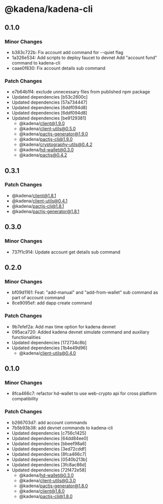 # @kadena/kadena-cli

## 0.1.0

### Minor Changes

- b383c722b: Fix account add command for --quiet flag
- 1a326e534: Add scripts to deploy faucet to devnet Add "account fund" command
  to kadena-cli
- caae0f830: Fix account details sub command

### Patch Changes

- e7b64b1f4: exclude unnecessary files from published npm package
- Updated dependencies [b53c2600c]
- Updated dependencies [57a734447]
- Updated dependencies [6ddf094d8]
- Updated dependencies [6ddf094d8]
- Updated dependencies [be9129381]
  - @kadena/client@1.9.0
  - @kadena/client-utils@0.5.0
  - @kadena/pactjs-generator@1.9.0
  - @kadena/pactjs-cli@1.9.0
  - @kadena/cryptography-utils@0.4.2
  - @kadena/hd-wallet@0.3.0
  - @kadena/pactjs@0.4.2

## 0.3.1

### Patch Changes

- @kadena/client@1.8.1
- @kadena/client-utils@0.4.1
- @kadena/pactjs-cli@1.8.1
- @kadena/pactjs-generator@1.8.1

## 0.3.0

### Minor Changes

- 737f1c914: Update account get details sub command

## 0.2.0

### Minor Changes

- bf09d1161: Feat: "add-manual" and "add-from-wallet" sub command as part of
  account command
- 8ce9095ef: add dapp create command

### Patch Changes

- 9b7efef2a: Add max time option for kadena devnet
- 095aca720: Added kadena devnet simulate command and auxiliary functionalities
- Updated dependencies [172734c8b]
- Updated dependencies [1b4e49d96]
  - @kadena/client-utils@0.4.0

## 0.1.0

### Minor Changes

- 8fca466c7: refactor hd-wallet to use web-crypto api for cross platform
  compatibility

### Patch Changes

- b266703d7: add account commands
- 7b5b93b38: add devnet commands to kadena-cli
- Updated dependencies [c756c1425]
- Updated dependencies [64dd84ee0]
- Updated dependencies [bbeef98a6]
- Updated dependencies [3ed72cddf]
- Updated dependencies [8fca466c7]
- Updated dependencies [0540b213b]
- Updated dependencies [3fc8ac86d]
- Updated dependencies [72f472e58]
  - @kadena/hd-wallet@0.3.0
  - @kadena/client-utils@0.3.0
  - @kadena/pactjs-generator@1.8.0
  - @kadena/client@1.8.0
  - @kadena/pactjs-cli@1.8.0
